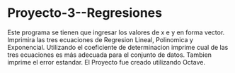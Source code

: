 # Proyecto-3--Regresiones
Este programa se tienen que ingresar los valores de x e y en forma vector.
Imprimira las tres ecuaciones de Regresion Lineal, Polinomica y Exponencial.
Utilizando el coeficiente de determinacion imprime cual de las tres ecuaciones es más adecuada para el conjunto de datos.
Tambien imprime el error estandar.
El Proyecto fue creado utilizando Octave.
